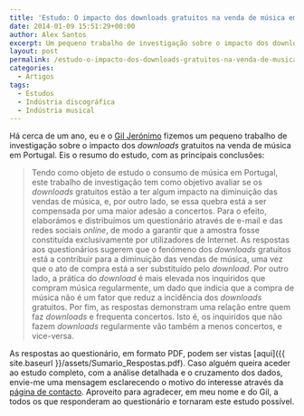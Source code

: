 ```yaml
---
title: 'Estudo: O impacto dos downloads gratuitos na venda de música em Portugal'
date: 2014-01-09 15:51:29+00:00
author: Alex Santos
excerpt: Um pequeno trabalho de investigação sobre o impacto dos downloads gratuitos na venda de música em Portugal
layout: post
permalink: /estudo-o-impacto-dos-downloads-gratuitos-na-venda-de-musica-em-portugal
categories:
  - Artigos
tags:
  - Estudos
  - Indústria discográfica
  - Indústria musical
---
```

Há cerca de um ano, eu e o <a href="https://www.facebook.com/serie.jeronimo" target="_blank">Gil Jerónimo</a> fizemos um pequeno trabalho de investigação sobre o impacto dos _downloads_ gratuitos na venda de música em Portugal. Eis o resumo do estudo, com as principais conclusões:

> Tendo como objeto de estudo o consumo de música em Portugal, este trabalho de investigação tem como objetivo avaliar se os _downloads_ gratuitos estão a ter algum impacto na diminuição das vendas de música, e, por outro lado, se essa quebra está a ser compensada por uma maior adesão a concertos. Para o efeito, elaborámos e distribuímos um questionário através de e-mail e das redes sociais _online_, de modo a garantir que a amostra fosse constituída exclusivamente por utilizadores de Internet. As respostas aos questionários sugerem que o fenómeno dos _downloads_ gratuitos está a contribuir para a diminuição das vendas de música, uma vez que o ato de compra está a ser substituído pelo _download_. Por outro lado, a prática do _download_ é mais elevada nos inquiridos que compram música regularmente, um dado que indicia que a compra de música não é um fator que reduz a incidência dos _downloads_ gratuitos. Por fim, as respostas demonstram uma relação entre quem faz _downloads_ e frequenta concertos. Isto é, os inquiridos que não fazem _downloads_ regularmente vão também a menos concertos, e vice-versa.

As respostas ao questionário, em formato PDF, podem ser vistas [aqui]({{ site.baseurl }}/assets/Sumario_Respostas.pdf). Caso alguém queira aceder ao estudo completo, com a análise detalhada e o cruzamento dos dados, envie-me uma mensagem esclarecendo o motivo do interesse através da [página de contacto](mailto:alexmiguelsantos@gmail.com). Aproveito para agradecer, em meu nome e do Gil, a todos os que responderam ao questionário e tornaram este estudo possível.